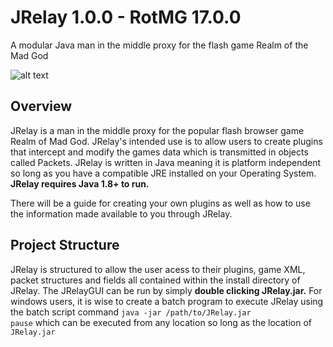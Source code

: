 # JRelay 1.0.0 - RotMG 17.0.0
A modular Java man in the middle proxy for the flash game Realm of the Mad God

![alt text](https://i.imgur.com/8CJnRVb.png)

## Overview
JRelay is a man in the middle proxy for the popular flash browser game Realm of Mad God. JRelay's intended use is to allow users to create plugins that intercept and modify the games data which is transmitted in objects called Packets. JRelay is written in Java meaning it is platform independent so long as you have a compatible JRE installed on your Operating System. **JRelay requires Java 1.8+ to run.** 

There will be a guide for creating your own plugins as well as how to use the information made available to you through JRelay.

## Project Structure
JRelay is structured to allow the user acess to their plugins, game XML, packet structures and fields all contained within the install directory of JRelay. The JRelayGUI can be run by simply **double clicking JRelay.jar.** For windows users, it is wise to create a batch program to execute JRelay using the batch script command `java -jar /path/to/JRelay.jar` <br/>`pause` which can be executed from any location so long as the location of `JRelay.jar`
